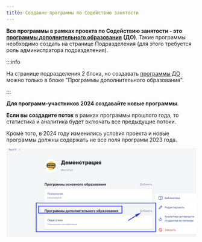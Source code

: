 ```yaml
---
title: Создание программы по Содействию занятости
---
```


**Все программы в рамках проекта по Содействию занятости - это** [**программы дополнительного образования**](./../../struktura/programma/programma-dopolnitelnogo-obrazovaniya/) **(ДО)**. Такие программы необходимо создать на странице Подразделения (для этого требуется роль администратора подразделения).

:::info 

На странице подразделения 2 блока, но создавать [программы ДО ](./../../struktura/programma/programma-dopolnitelnogo-obrazovaniya/)можно только в блоке "Программы дополнительного образования".

:::

**Для программ-участников 2024 создавайте новые программы.**

**Если вы создадите поток** в рамках программы прошлого года, то статистика и аналитика будет включать все предыдущие потоки.

Кроме того, в 2024 году изменились условия  проекта и новые программы должны содержать не все поля программ 2023 года.

![](<./image (162).png>)